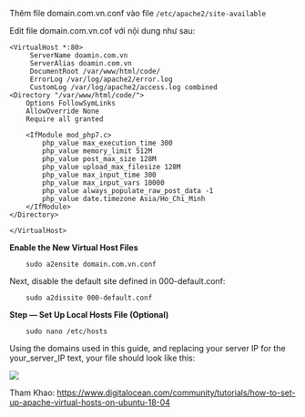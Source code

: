 
Thêm file domain.com.vn.conf vào file `/etc/apache2/site-available`

Edit file domain.com.vn.cof với nội dung như sau:

    <VirtualHost *:80>
         ServerName doamin.com.vn
         ServerAlias doamin.com.vn
         DocumentRoot /var/www/html/code/
         ErrorLog /var/log/apache2/error.log
         CustomLog /var/log/apache2/access.log combined
    <Directory "/var/www/html/code/">
        Options FollowSymLinks
        AllowOverride None
        Require all granted

        <IfModule mod_php7.c>
            php_value max_execution_time 300
            php_value memory_limit 512M
            php_value post_max_size 128M
            php_value upload_max_filesize 128M
            php_value max_input_time 300
            php_value max_input_vars 10000
            php_value always_populate_raw_post_data -1
            php_value date.timezone Asia/Ho_Chi_Minh
        </IfModule>
    </Directory>

    </VirtualHost>
    
**Enable the New Virtual Host Files**

        sudo a2ensite domain.com.vn.conf
        
Next, disable the default site defined in 000-default.conf:

        sudo a2dissite 000-default.conf

**Step — Set Up Local Hosts File (Optional)**

        sudo nano /etc/hosts

Using the domains used in this guide, and replacing your server IP for the your_server_IP text, your file should look like this:

<img src="https://i.imgur.com/Xb1QJAd.jpg">
        
Tham Khao: https://www.digitalocean.com/community/tutorials/how-to-set-up-apache-virtual-hosts-on-ubuntu-18-04

